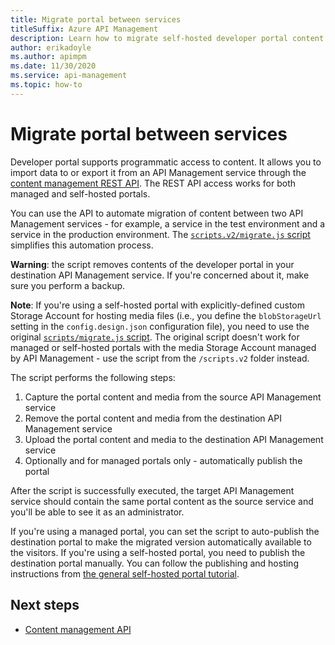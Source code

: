 ```yaml
---
title: Migrate portal between services
titleSuffix: Azure API Management
description: Learn how to migrate self-hosted developer portal content between two API Management services.
author: erikadoyle
ms.author: apimpm
ms.date: 11/30/2020
ms.service: api-management
ms.topic: how-to
---
```


# Migrate portal between services

Developer portal supports programmatic access to content. It allows you to import data to or export it from an API Management service through the [content management REST API](dev-portal-content-management-api.md). The REST API access works for both managed and self-hosted portals.

You can use the API to automate migration of content between two API Management services - for example, a service in the test environment and a service in the production environment. The [`scripts.v2/migrate.js` script](https://github.com/Azure/api-management-developer-portal/blob/master/scripts.v2/migrate.js) simplifies this automation process.

**Warning**: the script removes contents of the developer portal in your destination API Management service. If you're concerned about it, make sure you perform a backup.

**Note**: If you're using a self-hosted portal with explicitly-defined custom Storage Account for hosting media files (i.e., you define the `blobStorageUrl` setting in the `config.design.json` configuration file), you need to use the original [`scripts/migrate.js` script](https://github.com/Azure/api-management-developer-portal/blob/master/scripts.v2/migrate.js). The original script doesn't work for managed or self-hosted portals with the media Storage Account managed by API Management - use the script from the `/scripts.v2` folder instead.

The script performs the following steps:

1. Capture the portal content and media from the source API Management service
2. Remove the portal content and media from the destination API Management service
3. Upload the portal content and media to the destination API Management service
4. Optionally and for managed portals only - automatically publish the portal

After the script is successfully executed, the target API Management service should contain the same portal content as the source service and you'll be able to see it as an administrator.

If you're using a managed portal, you can set the script to auto-publish the destination portal to make the migrated version automatically available to the visitors. If you're using a self-hosted portal, you need to publish the destination portal manually. You can follow the publishing and hosting instructions from [the general self-hosted portal tutorial](dev-portal-self-host-portal.md).

## Next steps

- [Content management API](dev-portal-content-management-api.md)
